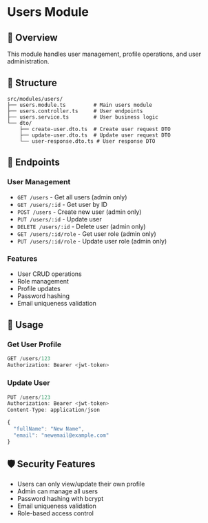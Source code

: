 # Users Module

## 👥 Overview
This module handles user management, profile operations, and user administration.

## 📁 Structure
```
src/modules/users/
├── users.module.ts         # Main users module
├── users.controller.ts     # User endpoints
├── users.service.ts        # User business logic
└── dto/
    ├── create-user.dto.ts  # Create user request DTO
    ├── update-user.dto.ts  # Update user request DTO
    └── user-response.dto.ts # User response DTO
```

## 🚀 Endpoints

### User Management
- `GET /users` - Get all users (admin only)
- `GET /users/:id` - Get user by ID
- `POST /users` - Create new user (admin only)
- `PUT /users/:id` - Update user
- `DELETE /users/:id` - Delete user (admin only)
- `GET /users/:id/role` - Get user role (admin only)
- `PUT /users/:id/role` - Update user role (admin only)

### Features
- User CRUD operations
- Role management
- Profile updates
- Password hashing
- Email uniqueness validation

## 🔧 Usage

### Get User Profile
```typescript
GET /users/123
Authorization: Bearer <jwt-token>
```

### Update User
```typescript
PUT /users/123
Authorization: Bearer <jwt-token>
Content-Type: application/json

{
  "fullName": "New Name",
  "email": "newemail@example.com"
}
```

## 🛡️ Security Features
- Users can only view/update their own profile
- Admin can manage all users
- Password hashing with bcrypt
- Email uniqueness validation
- Role-based access control
